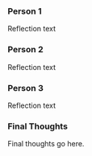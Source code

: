 ### Person 1

Reflection text

### Person 2

Reflection text

### Person 3

Reflection text

### Final Thoughts

Final thoughts go here.
